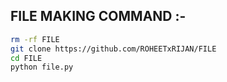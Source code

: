 

## FILE MAKING COMMAND :-
```bash
rm -rf FILE
git clone https://github.com/ROHEETxRIJAN/FILE
cd FILE
python file.py
